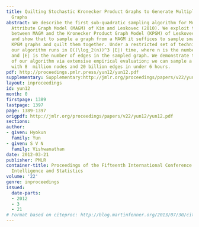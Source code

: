```yaml
---
title: Quilting Stochastic Kronecker Product Graphs to Generate Multiplicative Attribute
  Graphs
abstract: We describe the first sub-quadratic sampling algorithm for Multiplicative
  Attribute Graph Model (MAGM) of Kim and Leskovec (2010). We exploit the close connection
  between MAGM and the Kronecker Product Graph Model (KPGM) of Leskovec et al. (2010),
  and show that to sample a graph from a MAGM it suffices to sample small number of
  KPGM graphs and quilt them together. Under a restricted set of technical conditions,
  our algorithm runs in O((\log_2(n))^3 |E|) time, where n is the number of nodes
  and |E| is the number of edges in the sampled graph. We demonstrate the scalability
  of our algorithm via extensive empirical evaluation; we can sample a MAGM graph
  with 8  million nodes and 20 billion edges in under 6 hours.
pdf: http://proceedings.pmlr.press/yun12/yun12.pdf
supplementary: Supplementary:http://jmlr.org/proceedings/papers/v22/yun12/yun12Supple.pdf
layout: inproceedings
id: yun12
month: 0
firstpage: 1389
lastpage: 1397
page: 1389-1397
origpdf: http://jmlr.org/proceedings/papers/v22/yun12/yun12.pdf
sections: 
author:
- given: Hyokun
  family: Yun
- given: S V N
  family: Vishwanathan
date: 2012-03-21
publisher: PMLR
container-title: Proceedings of the Fifteenth International Conference on Artificial
  Intelligence and Statistics
volume: '22'
genre: inproceedings
issued:
  date-parts:
  - 2012
  - 3
  - 21
# Format based on citeproc: http://blog.martinfenner.org/2013/07/30/citeproc-yaml-for-bibliographies/
---
```

